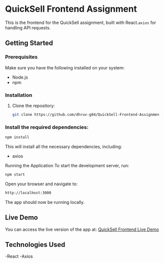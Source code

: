 # QuickSell Frontend Assignment

This is the frontend for the QuickSell assignment, built with React.`axios` for handling API requests.

## Getting Started

### Prerequisites

Make sure you have the following installed on your system:

- Node.js
- npm

### Installation

1. Clone the repository:
   ```bash
   git clone https://github.com/dhruv-g04/QuickSell-Frontend-Assignment
   ```

### Install the required dependencies:

```bash
npm install
```

This will install all the necessary dependencies, including:

- axios

Running the Application
To start the development server, run:

```bash
npm start
```

Open your browser and navigate to:

```bash
http://localhost:3000
```

The app should now be running locally.

## Live Demo

You can access the live version of the app at: [QuickSell Frontend Live Demo](https://quicksell-frontend-assignment-dhruvg.vercel.app/)

## Technologies Used

-React
-Axios
